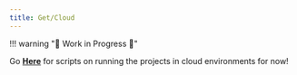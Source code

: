 ```yaml
---
title: Get/Cloud
---
```


!!! warning "🚧 Work in Progress 🚧"

Go [**Here**](https://github.com/BrokenSource/BrokenSource/tree/main/Docker/Cloud) for scripts on running the projects in cloud environments for now!

